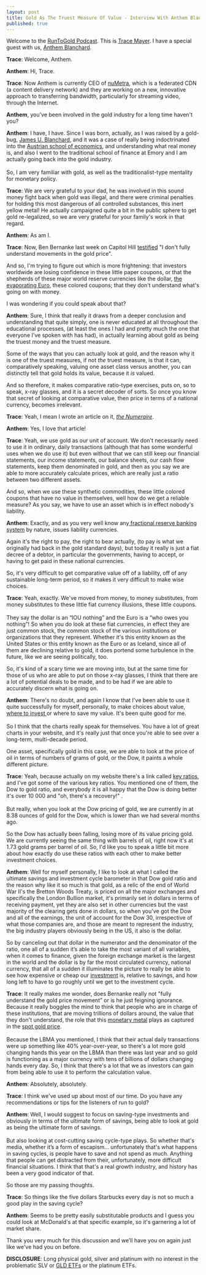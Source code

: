 ```yaml
---
layout: post
title: Gold As The Truest Measure Of Value - Interview With Anthem Blanchard
published: true
---
```

<p>Welcome to the <a href="http://podcast.runtogold.com/2010/06/rtg-71-2010-06-15/" target="_blank">RunToGold Podcast</a>. This is <a title="Trace Mayer" href="http://cambridgehouse.ca/index.php/trace-mayer-jd-runtogoldcom.html" target="_blank">Trace Mayer</a>. I have a special guest with us, <a title="anthem blanchard" href="http://www.runtogold.com/2010/06/gold-as-the-truest-measure-of-value-interview-with-anthem-blanchard" target="_blank">Anthem Blanchard</a>.</p>
<p><strong>Trace</strong>: Welcome, Anthem. <img src="{{ site.baseurl }}/images/150610.jpg" border="0" alt="" width="1" height="1" /></p>
<p><strong>Anthem</strong>: Hi, Trace.</p>
<p><strong>Trace</strong>: Now Anthem is currently CEO of <a href="http://numetra.com/" target="_blank">nuMetra</a>, which is a federated CDN (a content delivery network) and they are working on a new, innovative approach to transferring bandwidth, particularly for streaming video, through the Internet.</p>
<p><strong>Anthem</strong>, you've been involved in the gold industry for a long time haven't you?</p>
<p><strong>Anthem</strong>: I have, I have.  Since I was born, actually, as I was raised by a gold-bug, <a href="http://www.goldnewsletter.com/blanchard.html" target="_blank">James U. Blanchard</a>, and it was a case of really being indoctrinated into the <a href="http://en.wikipedia.org/wiki/Austrian_School" target="_blank">Austrian school of economics</a>, and understanding what real money is, and also I went to the traditional school of finance at Emory and I am actually going back into the gold industry. <br/><br/>So, I am very familiar with gold, as well as the traditionalist-type mentality for monetary policy.</p>
<p><strong>Trace</strong>: We are very grateful to your dad, he was involved in this sound money fight back when gold was illegal, and there were criminal penalties for holding this most dangerous of all controlled substances, this inert yellow metal!  He actually campaigned quite a bit in the public sphere to get gold re-legalized, so we are very grateful for your family's work in that regard.</p>
<p><strong>Anthem</strong>: As am I.</p>
<p><strong>Trace</strong>: Now, Ben Bernanke last week on Capitol Hill <a href="http://www.bloomberg.com/apps/news?pid=20601039&amp;sid=a4JyC8zMpSVU" target="_blank">testified</a> "I don't fully understand movements in the gold price".</p>
<p>And so, I'm trying to figure out which is more frightening: that investors worldwide are losing confidence in these little paper coupons, or that the shepherds of these major world reserve currencies like the dollar, <a title="evaporating euro" href="http://www.runtogold.com/2010/04/euro-gold-and-the-euro-zone/" target="_blank">the evaporating Euro</a>, these colored coupons; that they don't understand what's going on with money.</p>
<p>I was wondering if you could speak about that?</p>
<p><strong>Anthem</strong>: Sure, I think that really it draws from a deeper conclusion and understanding that quite simply, one is never educated at all throughout the educational processes, (at least the ones I had and pretty much the one that everyone I've spoken with has had), in actually learning about gold as being the truest money and the truest measure.</p>
<p>Some of the ways that you can actually look at gold, and the reason why it is one of the truest measures, if not <em>the</em> truest measure, is that it can, comparatively speaking, valuing one asset class versus another, you can distinctly tell that gold holds its value, because it <em>is</em> valued.</p>
<p>And so therefore, it makes comparative ratio-type exercises, puts on, so to speak, x-ray glasses, and it is a secret decoder of sorts. So once you know that secret of looking at comparative value, then price in terms of a national currency, becomes irrelevant.</p>
<p><strong>Trace</strong>: Yeah, I mean I wrote an article on it, <a href="http://www.runtogold.com/2010/01/numeraire/" target="_blank"><em>the Numeraire</em></a>.</p>
<p><strong>Anthem</strong>: Yes, I love that article!</p>
<p><strong>Trace</strong>: Yeah, we use gold as our unit of account. We don't necessarily need to use it in ordinary, daily transactions (although that has some wonderful uses when we do use it) but even without that we can still keep our financial statements, our income statements, our balance sheets, our cash flow statements, keep them denominated in gold, and then as you say we are able to more accurately calculate prices, which are really just a ratio between two different assets.</p>
<p>And so, when we use these synthetic commodities, these little colored coupons that have no value in themselves, well how do we get a reliable measure? As you say, we have to use an asset which is in effect nobody's liability.</p>
<p><strong>Anthem</strong>: Exactly, and as you very well know any<a href="http://en.wikipedia.org/wiki/Fractional-reserve_banking" target="_blank"> fractional reserve banking system</a> by nature, issues liability currencies.</p>
<p>Again it's the right to pay, the right to bear actually, (to pay is what we originally had back in the gold standard days), but today it really is just a fiat decree of a debtor, in particular the governments, having to accept, or having to get paid in these national currencies.</p>
<p>So, it's very difficult to get comparative value off of a liability, off of any sustainable long-term period, so it makes it very difficult to make wise choices.</p>
<p><strong>Trace</strong>: Yeah, exactly.  We've moved from money, to money substitutes, from money substitutes to these little fiat currency illusions, these little coupons. <br/><br/>They say the dollar is an “IOU nothing” and the Euro is a “who owes you nothing”!  So when you do look at these fiat currencies, in effect they are just common stock, the common stock of the various institutions or organizations that they represent. Whether it's this entity known as the United States or this entity known as the Euro or as Iceland, since all of them are declining relative to gold, it does portend some turbulence in the future, like we are seeing politically, too.</p>
<p>So, it's kind of a scary time we are moving into, but at the same time for those of us who are able to put on those x-ray glasses, I think that there are a lot of potential deals to be made, and to be had if we are able to accurately discern what is going on.</p>
<p><strong>Anthem</strong>: There's no doubt, and again I know that I've been able to use it quite successfully for myself, personally, to make choices about value, <a href="http://www.runtogold.com/how-to-buy-gold-or-silver/" target="_blank">where to invest </a>or where to save my value.  It's been quite good for me.  <br/><br/>So I think that the charts really speak for themselves.  You have a lot of great charts in your website, and it's really just that once you're able to see over a long-term, multi-decade period.</p>
<p>One asset, specifically gold in this case, we are able to look at the price of oil in terms of numbers of grams of gold, or the Dow, it paints a whole different picture.</p>
<p><strong>Trace</strong>: Yeah, because actually on my website there's a link called <a href="http://www.runtogold.com/key-ratios/" target="_blank">key ratios</a>, and I've got some of the various key ratios.  You mentioned one of them, the Dow to gold ratio, and everybody it is all happy that the Dow is doing better it's over 10 000 and "oh, there's a recovery!" . <br/><br/>But really, when you look at the Dow pricing of gold, we are currently in at 8.38 ounces of gold for the Dow, which is lower than we had several months ago.</p>
<p>So the Dow has actually been falling, losing more of its value pricing gold.  We are currently seeing the same thing with barrels of oil, right now it's at 1.73 gold grams per barrel of oil.  So, I'd like you to speak a little bit more about how exactly do use these ratios with each other to make better investment choices.</p>
<p><strong>Anthem</strong>: Well for myself personally, I like to look at what I called the ultimate savings and investment cycle barometer in that Dow gold ratio and the reason why like it so much is that gold, as a relic of the end of World War II's the Bretton Woods Treaty, is priced on all the major exchanges and specifically the London Bullion market, it's primarily set in dollars in terms of receiving payment, yet they are also set in other currencies but the vast majority of the clearing gets done in dollars, so when you've got the Dow and all of the earnings, the unit of account for the Dow 30,  irrespective of what those companies are, and those are meant to represent the industry, the big industry players obviously being in the US, it also is the dollar.</p>
<p>So by canceling out that dollar in the numerator and the denominator of the ratio, one all of a sudden it’s able to take the most variant of all variables, when it comes to finance, given the foreign exchange market is the largest in the world and the dollar is by far the most circulated currency, national currency, that all of a sudden it illuminates the picture to really be able to see how expensive or cheap our <a href="http://www.runtogold.com/metal-prices/platinum-price-and-platinum-prices/" target="_blank">investment</a> is, relative to savings, and how long left to have to go roughly until we get to the investment cycle.</p>
<p><strong>Trace</strong>: It really makes me wonder, does Bernanke really not "fully understand the gold price movement” or is he just feigning ignorance. Because it really boggles the mind to think that people who are in charge of these institutions, that are moving trillions of dollars around, the value that they don't understand, the role that this <a href="http://www.runtogold.com/metal-prices/silver-price-and-silver-prices/" target="_blank">monetary metal</a> plays as captured in the <a title="spot gold price" href="http://www.runtogold.com/metal-prices/gold-price-and-gold-prices/" target="_blank">spot gold price</a>.  <br/><br/>Because the LBMA you mentioned, I think that their actual daily transactions were up something like 40% year-over-year, so there's a lot more gold changing hands this year on the LBMA than there was last year and so gold is functioning as a major currency with tens of billions of dollars changing hands every day. So, I think that there's a lot that we as investors can gain from being able to use it to perform the calculation value.</p>
<p><strong>Anthem</strong>: Absolutely, absolutely.</p>
<p><strong>Trace</strong>: I think we've used up about most of our time. Do you have any recommendations or tips for the listeners of run to gold?</p>
<p><strong>Anthem</strong>: Well, I would suggest to focus on saving-type investments and obviously in terms of the ultimate form of savings, being able to look at gold as being the ultimate form of savings. <br/><br/> But also looking at cost-cutting saving cycle-type plays. So whether that's media, whether it’s a form of escapism… unfortunately that's what happens in saving cycles, is people have to save and not spend as much. Anything that people can get distracted from their, unfortunately, more difficult financial situations. I think that that's a real growth industry, and history has been a very good indicator of that.</p>
<p>So those are my passing thoughts.</p>
<p><strong>Trace</strong>: So things like the five dollars Starbucks every day is not so much a good play in the saving cycle?</p>
<p><strong>Anthem</strong>: Seems to be pretty easily substitutable products and I guess you could look at McDonald's at that specific example, so it's garnering a lot of market share.</p>
<p>Thank you very much for this discussion and we’ll have you on again just like we've had you on before.</p>
<p><strong>DISCLOSURE</strong>: Long physical gold, silver and platinum with no interest in the problematic SLV or <a title="gld etf" href="http://www.runtogold.com/2008/12/a-problem-with-gld-and-slv-etfs/" target="_blank">GLD ETFs</a> or the platinum ETFs.</p>
